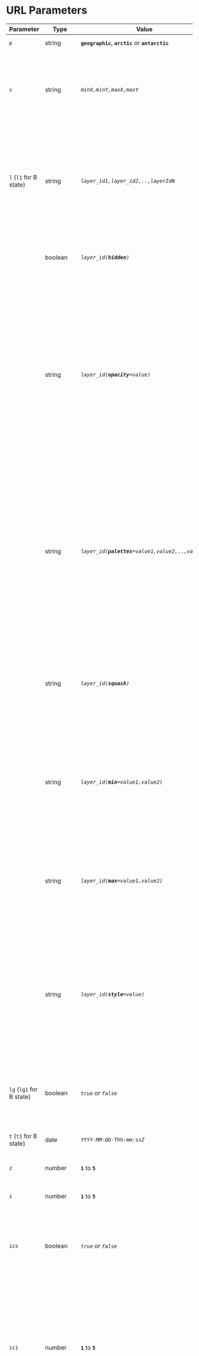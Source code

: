 # URL Parameters

| Parameter            | Type        | Value                                                  | Description                                                                                                                                                                                                                                                                                                    |
| -------------------- | ----------- | ------------------------------------------------------ | -------------------------------------------------------------------------------------------------------------------------------------------------------------------------------------------------------------------------------------------------------------------------------------------------------------- |
| `p`                  | string      | **`geographic`**, **`arctic`** or **`antarctic`**      | Selected projection.                                                                                                                                                                                                                                                                                           |
| `v`                  | string      | _`minX,minY,maxX,maxY`_                                | Extent of the map viewport in units based on the projection selected (degrees for geographic, meters for others).                                                                                                                                                                                              |
| `l` (`l1` for B state) | string      | _`layer_id1,layer_id2,..,layerIdN`_                    | Active layer list where `layer_id` is the identifier of the layer as defined in the configuration file. Any number of baselayers or overlays may be specified (separated by a `,`).                                                                                                                            |
|                      | boolean     | _`layer_id(`**`hidden`**`)`_                           | If present, this layer will appear in the layer list but not shown on the map.                                                                                                                                                                                                                                 |
|                      | string      | _`layer_id(`**`opacity`**`=value)`_                    | If present, assigns an opacity value to a layer where `layer_id` is the identifier of the layer, as defined in the configuration file, and `value` is a real number in the range of 0 to 1 where 0 is fully transparent and 1 is fully opaque. Any number of layer to opacity value mappings may be specified. |
|                      | string      | _`layer_id(`**`palettes`**`=value1,value2,..,valueN)`_ | If `palettes` is present, a custom palette will be assigned to a raster layer where `layer_id` is the identifier of the layer and `value` is the identifier of the palette, as defined in the configuration file. Any number of raster layer to palette mappings may be specified.                             |
|                      | string      | _`layer_id(`**`squash`**`)`_                           | If `squash` is present and a `min` or `max` value is set, the palette will start or end at the designated min/max values and the palette will adjust to these bounds.                                                                                                                                          |
|                      | string      | _`layer_id(`**`min`**`=value1,value2)`_                | If `min` is present, the raster layer `palettes` will start at the defined value. This value can be paired with `max` and `squash` to customize the entire palette range.                                                                                                                                      |
|                      | string      | _`layer_id(`**`max`**`=value1,value2)`_                | If `max` is present, the raster layer `palettes` will end at the defined value. This value can be paired with `min` and `squash` to customize the entire palette range.                                                                                                                                        |
|                      | string      | _`layer_id(`**`style`**`=value)`_                      | If `style` is present, a custom vector style, will be assigned to a vector layer where `layer_id` is the identifier of the layer and `value` is the identifier of the vector style, as defined in the configuration file.                                                                                      |
| `lg` (`lg1` for B state)                  | boolean     | _`true`_ or _`false`_                             | If `false`, layers are not grouped.  If this parameter is absent, it is considered `true` and layers will be grouped |
| `t` (`t1` for B state) | date        | _`YYYY-MM-DD-Thh:mm:ssZ`_                              | Selected UTC day and time.**                                                                                                                         |
| `z`                  | number      | **`1`** to **`5`**                                     | The timescale axis zoom value from 1 to 5.*
| `i`                  | number      | **`1`** to **`5`**                                     | The timeline interval value from 1 to 5.*                                                                                                               |
| `ics`                | boolean     | _`true`_ or _`false`_                                  | If `custom selected` is `true`, a `custom interval` and `custom delta` will be active and allow custom intervals in time changes.                                                                                                                                                                              |
| `ici`                | number      | **`1`** to **`5`**                                     | The `custom interval` value from 1 to 5* identifies which time unit is changed by the date change arrows and optionally animation. _\*Only active and saved in url if `custom selected` is true._                                             |
| `icd`                | number      | **`1`** to **`999`**                                   | The `custom delta` value for how many `custom interval` time units are added or subtracted when using the date change arrows and optionally animation. _\*Only active and saved in url if `custom selected` is true._                                                                                          |
| `e`                  | string,date | _`event_id,yyyy-mm-dd`_                                | If any value is present, the events tab will be activated. If the value is a valid event_id, the corresponding event will be highlighted in the event list. If a date (YYYY-MM-DD) is added to the event_id, then the selected event for the specified date will be shown.                                     |
| `ab`                 | boolean     | **`on`**                                               | If set to "on", the animation widget will be shown.                                                                                                                                                                                                                                                            |
| `as`                 | date        | _`YYYY-MM-DDThh:mm:ssZ`_                               | The animation start day & time.**                                                                                                                            |
| `ae`                 | date        | _`YYYY-MM-DDThh:mm:ssZ`_                               | The animation end day & time.**                                                                                                                             |
| `av`                 | number      | **`1`** to **`10`**                                    | The animation speed value from 1 to 10. 1 = slowest, 10 = fastest.                                                                                                                                                                                                                                             |
| `al`                 | boolean     | _`true`_ or _`false`_                                  | If any value is set, the animation loop will be turned on. Animation looping is disabled by default.                                                                                                                                                                                                           |
| `ca`                 | boolean     | _`true`_ or _`false`_                                  | Determines if the A or B state is active. If this parameter exists at all, compare mode will be active. If `ca=true`, Compare mode will be active in the A state.                                                                                                                                              |
| `cm`                 | string      | _`swipe`_ , _`spy`_ or _`opacity`_                     | If comparison mode is active (`ca=true|false`) the `cm` parameter will determine which comparison mode to use. Default mode is `swipe`                                                                                                                                                                        |
| `cv`                 | Number      | **`0`** to **`100`**                                   | If `ca='true|false'`, The `cv` parameter is used to determine the location of the swiper or the value of opacity depending on the selected mode. Default is `50` which will place the swiper on the middle of any screen. This parameter is irrelevant when the `spy` mode is active (`cm=spy`)                |
| `download`           | string      | _`product_id`_                                         | If any value is set, the data download tab will be activated. If a product identifier is set, the corresponding will be selected.                                                                                                                                                                              |
| `r`                  | number      | **`-180.0000`** to **`180.0000`**                      | The degree of map rotation. Only applies when `arctic` or `antarctic` projection is selected.                                                                                                                                                                                                                  |
| `tr`                 | string      | _`tour_id`_                                            | The id of the tour story to load. Stories will load from step 1. |

\* _1 = yearly, 2 = monthly, 3 = daily, 4 = hourly, and 5 = minutely. The subdaily zoom levels (4 & 5) will only be available when subdaily layers are active._

\*\* _Time fields will only be shown when subdaily layers are active._

For debugging with URL parameters, see: [Testing / Debug Parameters](testing.md#debug-parameters)
